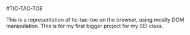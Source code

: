 #TIC-TAC-TOE

This is a representation of tic-tac-toe on the browser, using mostly DOM manipulation. This is for my first bigger project for my SEI class. 